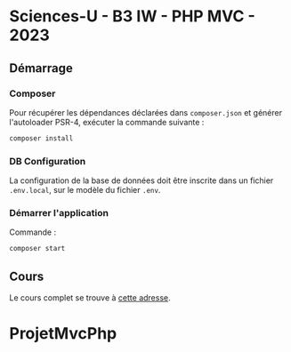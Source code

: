 # Sciences-U - B3 IW - PHP MVC - 2023

## Démarrage

### Composer

Pour récupérer les dépendances déclarées dans `composer.json` et générer l'autoloader PSR-4, exécuter la commande suivante :

```bash
composer install
```

### DB Configuration

La configuration de la base de données doit être inscrite dans un fichier `.env.local`, sur le modèle du fichier `.env`.

### Démarrer l'application

Commande :

```bash
composer start
```

## Cours

Le cours complet se trouve à [cette adresse](https://ld-web.github.io/su-2023-php-mvc-course/).
# ProjetMvcPhp